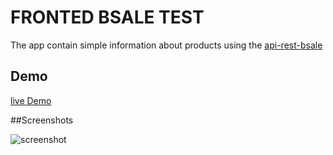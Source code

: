 # FRONTED BSALE TEST
The app contain simple information about products using the [api-rest-bsale](https://github.com/DavidHuarino/api-rest-bsale)

## Demo 
[live Demo](https://tender-allen-1d8322.netlify.app)

##Screenshots

![screenshot](![image](https://user-images.githubusercontent.com/22582753/157777668-d89203d7-7783-4c8d-91b8-d4ca9e838835.png))
